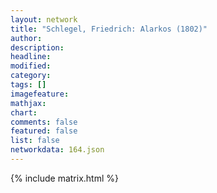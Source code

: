 ```yaml
---
layout: network
title: "Schlegel, Friedrich: Alarkos (1802)"
author:
description:
headline:
modified:
category:
tags: []
imagefeature: 
mathjax: 
chart: 
comments: false
featured: false
list: false
networkdata: 164.json
---
```

{% include matrix.html %}
